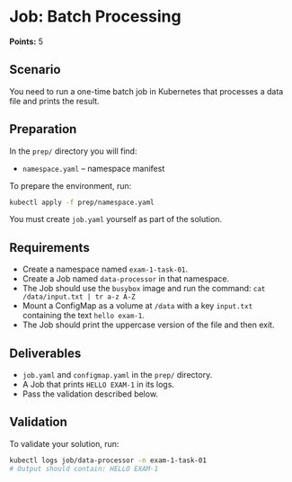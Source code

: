# Job: Batch Processing

**Points:** 5

## Scenario
You need to run a one-time batch job in Kubernetes that processes a data file and prints the result.

## Preparation
In the `prep/` directory you will find:
- `namespace.yaml` – namespace manifest

To prepare the environment, run:
```sh
kubectl apply -f prep/namespace.yaml
```

You must create `job.yaml` yourself as part of the solution.

## Requirements
- Create a namespace named `exam-1-task-01`.
- Create a Job named `data-processor` in that namespace.
- The Job should use the `busybox` image and run the command: `cat /data/input.txt | tr a-z A-Z`
- Mount a ConfigMap as a volume at `/data` with a key `input.txt` containing the text `hello exam-1`.
- The Job should print the uppercase version of the file and then exit.

## Deliverables
- `job.yaml` and `configmap.yaml` in the `prep/` directory.
- A Job that prints `HELLO EXAM-1` in its logs.
- Pass the validation described below.

## Validation
To validate your solution, run:
```sh
kubectl logs job/data-processor -n exam-1-task-01
# Output should contain: HELLO EXAM-1
```